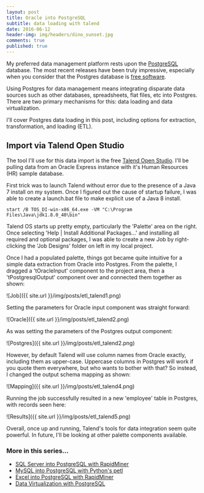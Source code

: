```yaml
---
layout: post
title: Oracle into PostgreSQL
subtitle: data loading with talend
date: 2016-06-12
header-img: img/headers/dino_sunset.jpg
comments: true
published: true
---
```


My preferred data management platform rests upon the [PostgreSQL](https://www.postgresql.org/) database.  The most recent releases have been truly impressive, especially when you consider that the Postgres database is [free software](https://www.postgresql.org/about/).  

Using Postgres for data management means integrating disparate data sources such as other databases, spreadsheets, flat files, etc into Postgres.  There are two primary mechanisms for this: data loading and data virtualization.  

I'll cover Postgres data loading in this post, including options for extraction, transformation, and loading (ETL).  

## Import via Talend Open Studio

The tool I'll use for this data import is the free [Talend Open Studio](https://www.talend.com/products/talend-open-studio).  I'll be pulling data from an Oracle Express instance with it's Human Resources (HR) sample database.

First trick was to launch Talend without error due to the presence of a Java 7 install on my system.  Once I figured out the cause of startup failure, I was able to create a launch.bat file to make explicit use of a Java 8 install.

```
start /B TOS_DI-win-x86_64.exe -VM "C:\Program Files\Java\jdk1.8.0_40\bin"
```

Talend OS starts up pretty empty, particularly the 'Palette' area on the right.  Once selecting 'Help &#124; Install Additional Packages...' and installing all required and optional packages, I was able to create a new Job by right-clicking the 'Job Designs' folder on left in my local project.  

Once I had a populated palette, things got became quite intuitive for a simple data extraction from Oracle into Postgres.  From the palette, I dragged a 'tOracleInput' component to the project area, then a 'tPostgresqlOutput' component over and connected them together as shown:

![Job]({{ site.url }}/img/posts/etl_talend1.png)

Setting the parameters for Oracle input component was straight forward:

![Oracle]({{ site.url }}/img/posts/etl_talend2.png)

As was setting the parameters of the Postgres output component:

![Postgres]({{ site.url }}/img/posts/etl_talend2.png)

However, by default Talend will use column names from Oracle exactly, including them as upper-case.  Uppercase columns in Postgres will work if you quote them everywhere, but who wants to bother with that?  So instead, I changed the output schema mapping as shown:

![Mapping]({{ site.url }}/img/posts/etl_talend4.png)

Running the job successfully resulted in a new 'employee' table in Postgres, with records seen here:

![Results]({{ site.url }}/img/posts/etl_talend5.png)

Overall, once up and running, Talend's tools for data integration seem quite powerful.  In future, I'll be looking at other palette components available.

### More in this series...
* [SQL Server into PostgreSQL with RapidMiner]({{site.url}}/2016/06/16/sqlserver_to_postgres/)
* [MySQL into PostgreSQL with Python's petl]({{site.url}}/2016/06/21/mysql_to_postgres/)
* [Excel into PostgreSQL with RapidMiner]({{site.url}}/2016/06/29/excel_to_postgres/)
* [Data Virtualization with PostgreSQL]({{site.url}}/2016/07/18/pg_data_virt/)